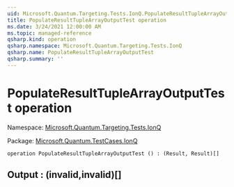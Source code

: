 ```yaml
---
uid: Microsoft.Quantum.Targeting.Tests.IonQ.PopulateResultTupleArrayOutputTest
title: PopulateResultTupleArrayOutputTest operation
ms.date: 3/24/2021 12:00:00 AM
ms.topic: managed-reference
qsharp.kind: operation
qsharp.namespace: Microsoft.Quantum.Targeting.Tests.IonQ
qsharp.name: PopulateResultTupleArrayOutputTest
qsharp.summary: ''
---
```


# PopulateResultTupleArrayOutputTest operation

Namespace: [Microsoft.Quantum.Targeting.Tests.IonQ](xref:Microsoft.Quantum.Targeting.Tests.IonQ)

Package: [Microsoft.Quantum.TestCases.IonQ](https://nuget.org/packages/Microsoft.Quantum.TestCases.IonQ)




```qsharp
operation PopulateResultTupleArrayOutputTest () : (Result, Result)[]
```


## Output : (__invalid<Result>__,__invalid<Result>__)[]

